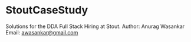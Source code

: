 # StoutCaseStudy

Solutions for the DDA Full Stack Hiring at Stout.
Author: Anurag Wasankar
Email: awasankar@gmail.com

